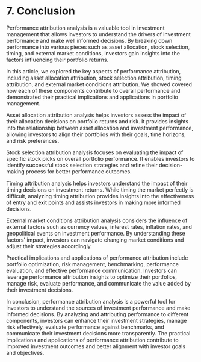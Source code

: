 # 7. Conclusion

Performance attribution analysis is a valuable tool in investment management that allows investors to understand the drivers of investment performance and make well informed decisions. By breaking down performance into various pieces such as asset allocation, stock selection, timing, and external market conditions, investors gain insights into the factors influencing their portfolio returns. 

In this article, we explored the key aspects of performance attribution, including asset allocation attribution, stock selection attribution, timing attribution, and external market conditions attribution. We showed covered how each of these components contribute to overall performance and demonstrated their practical implications and applications in portfolio management.

Asset allocation attribution analysis helps investors assess the impact of their allocation decisions on portfolio returns and risk. It provides insights into the relationship between asset allocation and investment performance, allowing investors to align their portfolios with their goals, time horizons, and risk preferences.

Stock selection attribution analysis focuses on evaluating the impact of specific stock picks on overall portfolio performance. It enables investors to identify successful stock selection strategies and refine their decision-making process for better performance outcomes.

Timing attribution analysis helps investors understand the impact of their timing decisions on investment returns. While timing the market perfectly is difficult, analyzing timing attribution provides insights into the effectiveness of entry and exit points and assists investors in making more informed decisions.

External market conditions attribution analysis considers the influence of external factors such as currency values, interest rates, inflation rates, and geopolitical events on investment performance. By understanding these factors' impact, investors can navigate changing market conditions and adjust their strategies accordingly.

Practical implications and applications of performance attribution include portfolio optimization, risk management, benchmarking, performance evaluation, and effective performance communication. Investors can leverage performance attribution insights to optimize their portfolios, manage risk, evaluate performance, and communicate the value added by their investment decisions.

In conclusion, performance attribution analysis is a powerful tool for investors to understand the sources of investment performance and make informed decisions. By analyzing and attributing performance to different components, investors can enhance their investment strategies, manage risk effectively, evaluate performance against benchmarks, and communicate their investment decisions more transparently. The practical implications and applications of performance attribution contribute to improved investment outcomes and better alignment with investor goals and objectives.